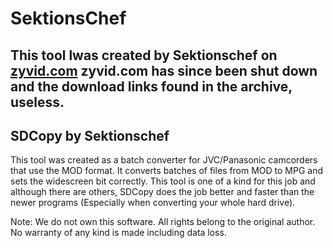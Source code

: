 # SektionsChef

This tool lwas created by **Sektionschef** on [zyvid.com](https://bit.ly/369uKah)
zyvid.com has since been shut down and the download links found in the archive, useless. 
---
## SDCopy by Sektionschef
This tool was created as a batch converter for JVC/Panasonic camcorders that use the MOD format. It converts batches of files from MOD to MPG and sets the widescreen bit correctly. This tool is one of a kind for this job and although there are others, SDCopy does the job better and faster than the newer programs (Especially when converting your whole hard drive).

Note: We do not own this software. All rights belong to the original author. No warranty of any kind is made including data loss.
